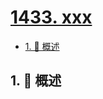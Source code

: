 # [1433. xxx](https://github.com/Tdahuyou/TNotes.leetcode/tree/main/notes/1433.%20xxx)

<!-- region:toc -->

- [1. 📝 概述](#1--概述)

<!-- endregion:toc -->

## 1. 📝 概述
